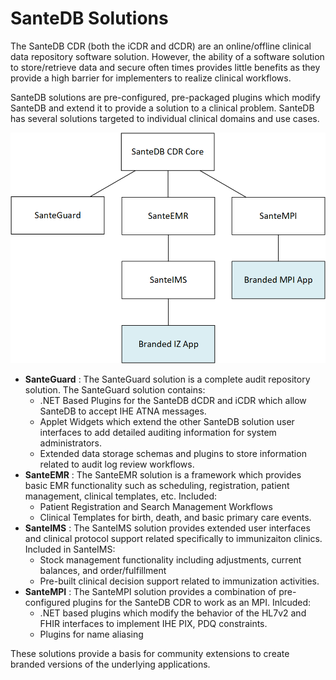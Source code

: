 # SanteDB Solutions

The SanteDB CDR (both the iCDR and dCDR) are an online/offline clinical data repository software solution. However, the ability of a software solution to store/retrieve data and secure often times provides little benefits as they provide a high barrier for implementers to realize clinical workflows.

SanteDB solutions are pre-configured, pre-packaged plugins which modify SanteDB and extend it to provide a solution to a clinical problem. SanteDB has several solutions targeted to individual clinical domains and use cases.&#x20;

![](<../.gitbook/assets/image (188).png>)

* **SanteGuard** : The SanteGuard solution is a complete audit repository solution. The SanteGuard solution contains:
  * .NET Based Plugins for the SanteDB dCDR and iCDR which allow SanteDB to accept IHE ATNA messages.
  * Applet Widgets which extend the other SanteDB solution user interfaces to add detailed auditing information for system administrators.
  * Extended data storage schemas and plugins to store information related to audit log review workflows.
* **SanteEMR** : The SanteEMR solution is a framework which provides basic EMR functionality such as scheduling, registration, patient management, clinical templates, etc. Included:
  * Patient Registration and Search Management Workflows
  * Clinical Templates for birth, death, and basic primary care events.
* **SanteIMS** : The SanteIMS solution provides extended user interfaces and clinical protocol support related specifically to immunizaiton clinics. Included in SanteIMS:
  * Stock management functionality including adjustments, current balances, and order/fulfillment
  * Pre-built clinical decision support related to immunization activities.
* **SanteMPI** : The SanteMPI solution provides a combination of pre-configured plugins for the SanteDB CDR to work as an MPI. Inlcuded:
  * .NET based plugins which modify the behavior of the HL7v2 and FHIR interfaces to implement IHE PIX, PDQ constraints.
  * Plugins for name aliasing&#x20;

These solutions provide a basis for community extensions to create branded versions of the underlying applications.
